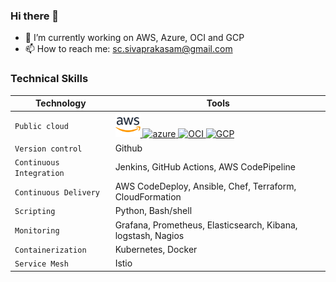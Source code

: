 ### Hi there 👋

<!--
**scsivaprakasam/scsivaprakasam** is a ✨ _special_ ✨ repository because its `README.md` (this file) appears on your GitHub profile.

Here are some ideas to get you started:

- 🌱 I’m currently learning ...
- 👯 I’m looking to collaborate on ...
- 🤔 I’m looking for help with ...
- 💬 Ask me about ...
- 📫 How to reach me: ...
- 😄 Pronouns: ...
- ⚡ Fun fact: ...
-->
- 🔭 I’m currently working on AWS, Azure, OCI and GCP
- 📫 How to reach me: sc.sivaprakasam@gmail.com



### Technical Skills
| Technology    | Tools         |       
| ------------- | ------------- |
| `Public cloud` | <a href="https://aws.amazon.com" target="_blank" rel="noreferrer"> <img src="https://raw.githubusercontent.com/devicons/devicon/master/icons/amazonwebservices/amazonwebservices-original-wordmark.svg" alt="aws" width="40" height="40"/> </a> <a href="https://azure.microsoft.com/en-in/" target="_blank" rel="noreferrer"> <img src="https://download.logo.wine/logo/Microsoft_Azure/Microsoft_Azure-Logo.wine.png"  alt="azure" width="40" height="40"/> </a> <a href="cloud.oracle.com/" target="_blank" rel="noreferrer"> <img src="https://miro.medium.com/v2/resize:fit:600/1*HU-cFeuYyYtjokQblAeLOw.jpeg"  alt="OCI" width="40" height="40"/> </a> <a href="cloud.cloud.google.com/" target="_blank" rel="noreferrer"> <img src="https://databerry.com/wp-content/uploads/2022/08/Google-Cloud-Platform-GCP-logo.png"  alt="GCP" width="40" height="40"/> </a>  |
| `Version control` | Github  |
| `Continuous Integration` | Jenkins, GitHub Actions, AWS CodePipeline   |
| `Continuous Delivery` | AWS CodeDeploy, Ansible, Chef, Terraform, CloudFormation  |
| `Scripting` | Python, Bash/shell  |
| `Monitoring` | Grafana, Prometheus, Elasticsearch, Kibana, logstash, Nagios   |
| `Containerization` | Kubernetes, Docker  |
| `Service Mesh` | Istio  |


